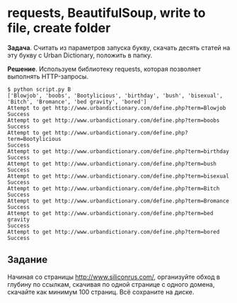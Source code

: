 requests, BeautifulSoup, write to file, create folder
=====================================================

**Задача**. Считать из параметров запуска букву, скачать десять статей на эту букву с Urban Dictionary, положить в папку.

**Решение**. Используем библиотеку requests, которая позволяет выполнять HTTP-запросы.

    $ python script.py B
    ['Blowjob', 'boobs', 'Bootylicious', 'birthday', 'bush', 'bisexual', 'Bitch', 'Bromance', 'bed gravity', 'bored']
    Attempt to get http://www.urbandictionary.com/define.php?term=Blowjob
    Success
    Attempt to get http://www.urbandictionary.com/define.php?term=boobs
    Success
    Attempt to get http://www.urbandictionary.com/define.php?term=Bootylicious
    Success
    Attempt to get http://www.urbandictionary.com/define.php?term=birthday
    Success
    Attempt to get http://www.urbandictionary.com/define.php?term=bush
    Success
    Attempt to get http://www.urbandictionary.com/define.php?term=bisexual
    Success
    Attempt to get http://www.urbandictionary.com/define.php?term=Bitch
    Success
    Attempt to get http://www.urbandictionary.com/define.php?term=Bromance
    Success
    Attempt to get http://www.urbandictionary.com/define.php?term=bed gravity
    Success
    Attempt to get http://www.urbandictionary.com/define.php?term=bored
    Success

Задание
-------

Начиная со страницы http://www.siliconrus.com/, организуйте обход в глубину по ссылкам, скачивая по одной странице с одного домена, скачайте как минимум 100 страниц. Всё сохраните на диске.
